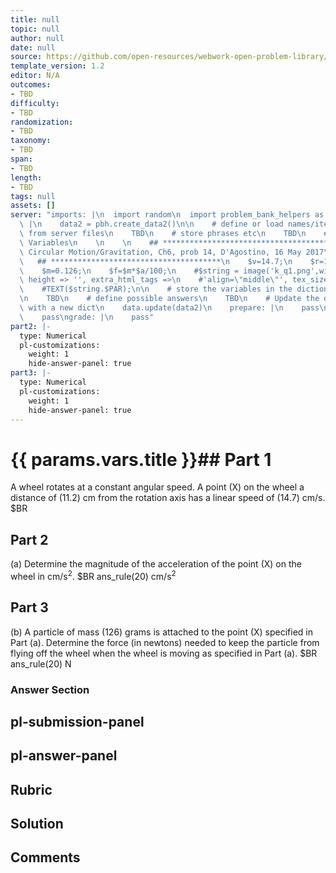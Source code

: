 ```yaml
---
title: null
topic: null
author: null
date: null
source: https://github.com/open-resources/webwork-open-problem-library/tree/master/Contrib/BrockPhysics/College_Physics_Urone/6.Uniform_Circular_Motion_and_Gravitation/ch6-14.pg
template_version: 1.2
editor: N/A
outcomes:
- TBD
difficulty:
- TBD
randomization:
- TBD
taxonomy:
- TBD
span:
- TBD
length:
- TBD
tags: null
assets: []
server: "imports: |\n  import random\n  import problem_bank_helpers as pbh\ngenerate:\
  \ |\n    data2 = pbh.create_data2()\n\n    # define or load names/items/objects\
  \ from server files\n    TBD\n    # store phrases etc\n    TBD\n    # Randomize\
  \ Variables\n    \n    \n    ## **************************************\n    ## Uniform\
  \ Circular Motion/Gravitation, Ch6, prob 14, D'Agostino, 16 May 2017\n    ##\n \
  \   ## **************************************\n    $v=14.7;\n    $r=11.2;\n    $a=$v**2/$r;\n\
  \    $m=0.126;\n    $f=$m*$a/100;\n    #$string = image('k_q1.png',width => 200,\
  \ height => '', extra_html_tags =>\n    #'align=\"middle\"', tex_size => 400);\n\
  \    #TEXT($string.$PAR);\n\n    # store the variables in the dictionary \"params\"\
  \n    TBD\n    # define possible answers\n    TBD\n    # Update the data object\
  \ with a new dict\n    data.update(data2)\n    prepare: |\n    pass\nparse: |\n\
  \    pass\ngrade: |\n    pass"
part2: |-
  type: Numerical
  pl-customizations:
    weight: 1
    hide-answer-panel: true
part3: |-
  type: Numerical
  pl-customizations:
    weight: 1
    hide-answer-panel: true
---
```


# {{ params.vars.title }}## Part 1 
A wheel rotates at a constant angular speed. A point (X) on the wheel a distance of (11.2) cm from the rotation axis has a linear speed of (14.7) cm/s.  $BR 
## Part 2 
(a) Determine the magnitude of the acceleration of the point (X) on the wheel in cm/s<sup>2</sup>. $BR ans_rule(20)  cm/s<sup>2</sup> 
## Part 3 
(b) A particle of mass (126) grams is attached to the point (X) specified in Part (a). Determine the force (in newtons) needed to keep the particle from flying off the wheel when the wheel is moving as specified in Part (a).  $BR ans_rule(20)  N 


### Answer Section 


## pl-submission-panel 


## pl-answer-panel 


## Rubric 


## Solution 


## Comments 


